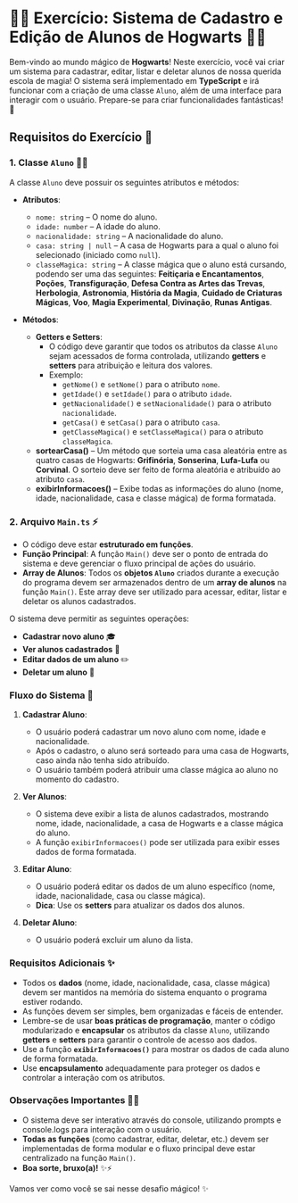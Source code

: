 # 🧙‍♂️ **Exercício: Sistema de Cadastro e Edição de Alunos de Hogwarts** 🧙‍♀️

Bem-vindo ao mundo mágico de **Hogwarts**! Neste exercício, você vai criar um sistema para cadastrar, editar, listar e deletar alunos de nossa querida escola de magia! O sistema será implementado em **TypeScript** e irá funcionar com a criação de uma classe `Aluno`, além de uma interface para interagir com o usuário. Prepare-se para criar funcionalidades fantásticas! 💫

## **Requisitos do Exercício** 📜

### **1. Classe `Aluno`** 🦸‍♂️

A classe `Aluno` deve possuir os seguintes atributos e métodos:

- **Atributos**:
  - `nome: string` – O nome do aluno.
  - `idade: number` – A idade do aluno.
  - `nacionalidade: string` – A nacionalidade do aluno.
  - `casa: string | null` – A casa de Hogwarts para a qual o aluno foi selecionado (iniciado como `null`).
  - `classeMagica: string` – A classe mágica que o aluno está cursando, podendo ser uma das seguintes: **Feitiçaria e Encantamentos**, **Poções**, **Transfiguração**, **Defesa Contra as Artes das Trevas**, **Herbologia**, **Astronomia**, **História da Magia**, **Cuidado de Criaturas Mágicas**, **Voo**, **Magia Experimental**, **Divinação**, **Runas Antigas**.

- **Métodos**:
  - **Getters e Setters**:
    - O código deve garantir que todos os atributos da classe `Aluno` sejam acessados de forma controlada, utilizando **getters** e **setters** para atribuição e leitura dos valores. 
    - Exemplo: 
      - `getNome()` e `setNome()` para o atributo `nome`.
      - `getIdade()` e `setIdade()` para o atributo `idade`.
      - `getNacionalidade()` e `setNacionalidade()` para o atributo `nacionalidade`.
      - `getCasa()` e `setCasa()` para o atributo `casa`.
      - `getClasseMagica()` e `setClasseMagica()` para o atributo `classeMagica`.
  - **sortearCasa()** – Um método que sorteia uma casa aleatória entre as quatro casas de Hogwarts: **Grifinória**, **Sonserina**, **Lufa-Lufa** ou **Corvinal**. O sorteio deve ser feito de forma aleatória e atribuído ao atributo `casa`.
  - **exibirInformacoes()** – Exibe todas as informações do aluno (nome, idade, nacionalidade, casa e classe mágica) de forma formatada.

### **2. Arquivo `Main.ts`** ⚡

- O código deve estar **estruturado em funções**.
- **Função Principal**: A função `Main()` deve ser o ponto de entrada do sistema e deve gerenciar o fluxo principal de ações do usuário.
- **Array de Alunos**: Todos os **objetos `Aluno`** criados durante a execução do programa devem ser armazenados dentro de um **array de alunos** na função `Main()`. Este array deve ser utilizado para acessar, editar, listar e deletar os alunos cadastrados.

O sistema deve permitir as seguintes operações:

- **Cadastrar novo aluno** 🎓
- **Ver alunos cadastrados** 📝
- **Editar dados de um aluno** ✏️
- **Deletar um aluno** 🧨

### **Fluxo do Sistema** 🌟

1. **Cadastrar Aluno**:
   - O usuário poderá cadastrar um novo aluno com nome, idade e nacionalidade.
   - Após o cadastro, o aluno será sorteado para uma casa de Hogwarts, caso ainda não tenha sido atribuído.
   - O usuário também poderá atribuir uma classe mágica ao aluno no momento do cadastro.

2. **Ver Alunos**:
   - O sistema deve exibir a lista de alunos cadastrados, mostrando nome, idade, nacionalidade, a casa de Hogwarts e a classe mágica do aluno.
   - A função `exibirInformacoes()` pode ser utilizada para exibir esses dados de forma formatada.

3. **Editar Aluno**:
   - O usuário poderá editar os dados de um aluno específico (nome, idade, nacionalidade, casa ou classe mágica).
   - **Dica**: Use os **setters** para atualizar os dados dos alunos.

4. **Deletar Aluno**:
   - O usuário poderá excluir um aluno da lista.

### **Requisitos Adicionais** ✨

- Todos os **dados** (nome, idade, nacionalidade, casa, classe mágica) devem ser mantidos na memória do sistema enquanto o programa estiver rodando.
- As funções devem ser simples, bem organizadas e fáceis de entender.
- Lembre-se de usar **boas práticas de programação**, manter o código modularizado e **encapsular** os atributos da classe `Aluno`, utilizando **getters** e **setters** para garantir o controle de acesso aos dados.
- Use a função **`exibirInformacoes()`** para mostrar os dados de cada aluno de forma formatada.
- Use **encapsulamento** adequadamente para proteger os dados e controlar a interação com os atributos.

### **Observações Importantes** 🧙‍♂️

- O sistema deve ser interativo através do console, utilizando prompts e console.logs para interação com o usuário.
- **Todas as funções** (como cadastrar, editar, deletar, etc.) devem ser implementadas de forma modular e o fluxo principal deve estar centralizado na função `Main()`.
- **Boa sorte, bruxo(a)!** ✨⚡

Vamos ver como você se sai nesse desafio mágico! ✨
